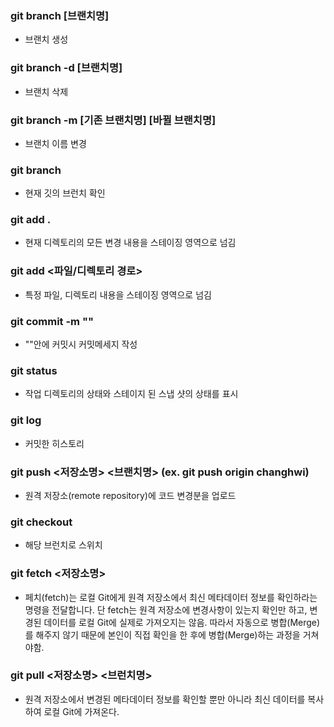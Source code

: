 ### git branch [브랜치명]
- 브랜치 생성
### git branch -d [브랜치명]
- 브랜치 삭제
### git branch -m [기존 브랜치명] [바뀔 브랜치명] 
- 브랜치 이름 변경
### git branch 
- 현재 깃의 브런치 확인
### git add . 
- 현재 디렉토리의 모든 변경 내용을 스테이징 영역으로 넘김
### git add <파일/디렉토리 경로>
- 특정 파일, 디렉토리 내용을 스테이징 영역으로 넘김
### git commit -m ""
- ""안에 커밋시 커밋메세지 작성
### git status 
- 작업 디렉토리의 상태와 스테이지 된 스냅 샷의 상태를 표시
### git log
- 커밋한 히스토리 
### git push <저장소명> <브랜치명> (ex. git push origin changhwi)
- 원격 저장소(remote repository)에 코드 변경분을 업로드
### git checkout <branch> 
- 해당 브런치로 스위치
### git fetch <저장소명>
- 페치(fetch)는 로컬 Git에게 원격 저장소에서 최신 메타데이터 정보를 확인하라는 명령을 전달합니다. 단 fetch는 원격 저장소에 변경사항이 있는지 확인만 하고, 변경된 데이터를 로컬 Git에 실제로 가져오지는 않음. 따라서 자동으로 병합(Merge)를 해주지 않기 때문에 본인이 직접 확인을 한 후에 병합(Merge)하는 과정을 거쳐야함.
### git pull <저장소명> <브런치명>
- 원격 저장소에서 변경된 메타데이터 정보를 확인할 뿐만 아니라 최신 데이터를 복사하여 로컬 Git에 가져온다.

